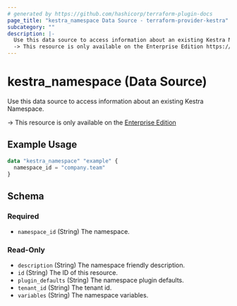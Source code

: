 ```yaml
---
# generated by https://github.com/hashicorp/terraform-plugin-docs
page_title: "kestra_namespace Data Source - terraform-provider-kestra"
subcategory: ""
description: |-
  Use this data source to access information about an existing Kestra Namespace.
  -> This resource is only available on the Enterprise Edition https://kestra.io/enterprise
---
```


# kestra_namespace (Data Source)

Use this data source to access information about an existing Kestra Namespace.

-> This resource is only available on the [Enterprise Edition](https://kestra.io/enterprise)

## Example Usage

```terraform
data "kestra_namespace" "example" {
  namespace_id = "company.team"
}
```

<!-- schema generated by tfplugindocs -->
## Schema

### Required

- `namespace_id` (String) The namespace.

### Read-Only

- `description` (String) The namespace friendly description.
- `id` (String) The ID of this resource.
- `plugin_defaults` (String) The namespace plugin defaults.
- `tenant_id` (String) The tenant id.
- `variables` (String) The namespace variables.
